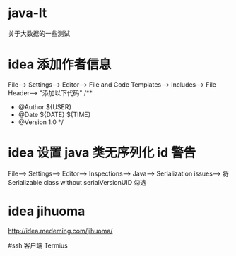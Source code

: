 # java-lt

关于大数据的一些测试


# idea 添加作者信息
File--> Settings--> Editor--> File and Code Templates--> Includes--> File Header--> "添加以下代码"
/**
 * @Author ${USER}
 * @Date ${DATE} ${TIME}
 * @Version 1.0
 */
 
# idea 设置 java 类无序列化 id 警告
File--> Settings--> Editor--> Inspections--> Java--> Serialization issues--> 
 将 Serializable class without serialVersionUID 勾选
 
# idea  jihuoma
http://idea.medeming.com/jihuoma/

#ssh 客户端
Termius